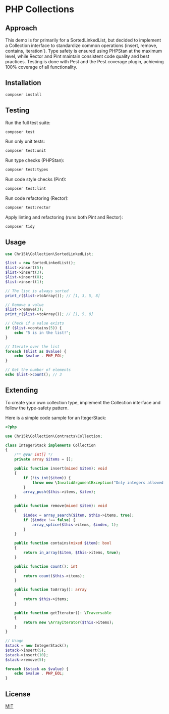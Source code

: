# PHP Collections

## Approach

This demo is for primarily for a SortedLinkedList, but decided to implement a Collection interface to standardize common operations (insert, remove, contains, iteration`). Type safety is ensured using PHPStan at the maximum level, while Rector and Pint maintain consistent code quality and best practices. Testing is done with Pest and the Pest coverage plugin, achieving 100% coverage of all functionality.

## Installation

```bash
composer install
```

## Testing

Run the full test suite:

```bash
composer test
```

Run only unit tests:

```bash
composer test:unit
```

Run type checks (PHPStan):

```bash
composer test:types
```

Run code style checks (Pint):

```bash
composer test:lint
```

Run code refactoring (Rector):

```bash
composer test:rector
```

Apply linting and refactoring (runs both Pint and Rector):
```bash
composer tidy
```

## Usage

```php
use Chr15k\Collection\SortedLinkedList;

$list = new SortedLinkedList();
$list->insert(5);
$list->insert(3);
$list->insert(8);
$list->insert(1);

// The list is always sorted
print_r($list->toArray()); // [1, 3, 5, 8]

// Remove a value
$list->remove(3);
print_r($list->toArray()); // [1, 5, 8]

// Check if a value exists
if ($list->contains(5)) {
    echo "5 is in the list!";
}

// Iterate over the list
foreach ($list as $value) {
    echo $value . PHP_EOL;
}

// Get the number of elements
echo $list->count(); // 3
```

## Extending

To create your own collection type, implement the Collection interface and follow the type-safety pattern.

Here is a simple code sample for an ItegerStack:

```php
<?php

use Chr15k\Collection\Contracts\Collection;

class IntegerStack implements Collection
{
    /** @var int[] */
    private array $items = [];

    public function insert(mixed $item): void
    {
        if (!is_int($item)) {
            throw new \InvalidArgumentException("Only integers allowed.");
        }
        array_push($this->items, $item);
    }

    public function remove(mixed $item): void
    {
        $index = array_search($item, $this->items, true);
        if ($index !== false) {
            array_splice($this->items, $index, 1);
        }
    }

    public function contains(mixed $item): bool
    {
        return in_array($item, $this->items, true);
    }

    public function count(): int
    {
        return count($this->items);
    }

    public function toArray(): array
    {
        return $this->items;
    }

    public function getIterator(): \Traversable
    {
        return new \ArrayIterator($this->items);
    }
}

// Usage
$stack = new IntegerStack();
$stack->insert(5);
$stack->insert(10);
$stack->remove(5);

foreach ($stack as $value) {
    echo $value . PHP_EOL;
}
```

## License

[MIT](https://github.com/chr15k/php-collections/blob/main/LICENSE.md)
